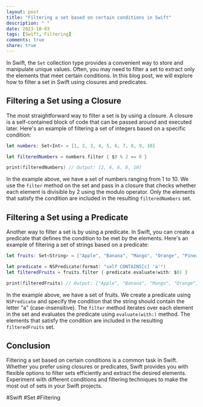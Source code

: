```yaml
---
layout: post
title: "Filtering a set based on certain conditions in Swift"
description: " "
date: 2023-10-03
tags: [Swift, Filtering]
comments: true
share: true
---
```


In Swift, the `Set` collection type provides a convenient way to store and manipulate unique values. Often, you may need to filter a set to extract only the elements that meet certain conditions. In this blog post, we will explore how to filter a set in Swift using closures and predicates.

## Filtering a Set using a Closure

The most straightforward way to filter a set is by using a closure. A closure is a self-contained block of code that can be passed around and executed later. Here's an example of filtering a set of integers based on a specific condition:

```swift
let numbers: Set<Int> = [1, 2, 3, 4, 5, 6, 7, 8, 9, 10]

let filteredNumbers = numbers.filter { $0 % 2 == 0 }

print(filteredNumbers) // Output: [2, 4, 6, 8, 10]
```

In the example above, we have a set of numbers ranging from 1 to 10. We use the `filter` method on the set and pass in a closure that checks whether each element is divisible by 2 using the modulo operator. Only the elements that satisfy the condition are included in the resulting `filteredNumbers` set.

## Filtering a Set using a Predicate

Another way to filter a set is by using a predicate. In Swift, you can create a predicate that defines the condition to be met by the elements. Here's an example of filtering a set of strings based on a predicate:

```swift
let fruits: Set<String> = ["Apple", "Banana", "Mango", "Orange", "Pineapple"]

let predicate = NSPredicate(format: "self CONTAINS[c] 'a'")
let filteredFruits = fruits.filter { predicate.evaluate(with: $0) }

print(filteredFruits) // Output: ["Apple", "Banana", "Mango", "Orange", "Pineapple"]
```

In the example above, we have a set of fruits. We create a predicate using `NSPredicate` and specify the condition that the string should contain the letter "a" (case-insensitive). The `filter` method iterates over each element in the set and evaluates the predicate using `evaluate(with:)` method. The elements that satisfy the condition are included in the resulting `filteredFruits` set.

## Conclusion

Filtering a set based on certain conditions is a common task in Swift. Whether you prefer using closures or predicates, Swift provides you with flexible options to filter sets efficiently and extract the desired elements. Experiment with different conditions and filtering techniques to make the most out of sets in your Swift projects.

#Swift #Set #Filtering